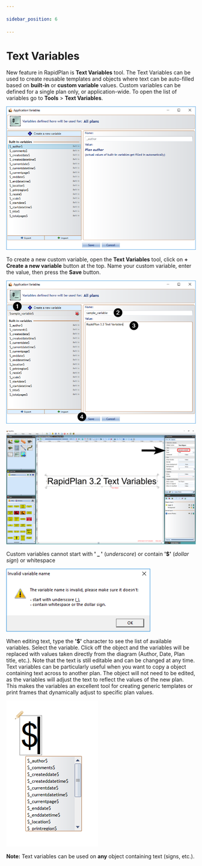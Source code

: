 ```yaml
---

sidebar_position: 6

---
```

# Text Variables

New feature in RapidPlan is **Text Variables** tool. The Text Variables can be used to create reusable templates and objects where text can be auto-filled based on **built-in** or **custom variable** values. Custom variables can be defined for a single plan only, or application-wide. To open the list of variables go to **Tools** > **Text Variables**.

![Text_variables_list](./assets/Text_variables_list.png)

To create a new custom variable, open the **Text Variables** tool, click on **+ Create a new variable** button at the top. Name your custom variable, enter the value, then press the **Save** button.

![Create_new_variable](./assets/Create_new_variable.png)

![Text_variable_example](./assets/Text_variable_example.png)

Custom variables cannot start with **' _ '** (*underscore*) or contain **'$'** (*dollar sign*) or whitespace

![Invalid_variable_name](./assets/Invalid_variable_name.png)

When editing text, type the **'$'** character to see the list of available variables. Select the variable. Click off the object and the variables will be replaced with values taken directly from the diagram (Author, Date, Plan title, etc.). Note that the text is still editable and can be changed at any time. Text variables can be particularly useful when you want to copy a object containing text across to another plan.
The object will not need to be edited, as the variables will adjust the text to reflect the values of the new plan.
This makes the variables an excellent tool for creating generic templates or print frames that dynamically adjust to specific plan values.

![Text_variables_suggestion_list](./assets/Text_variables_suggestion_list.png)

**Note:** Text variables can be used on **any** object containing text (signs, etc.).
